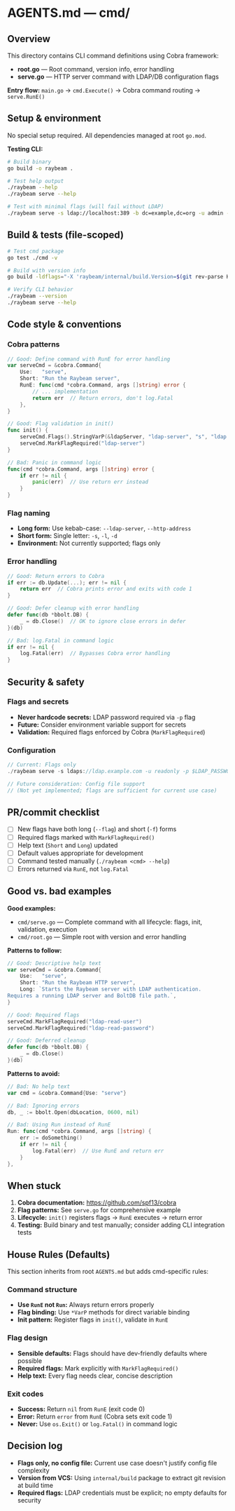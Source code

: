# AGENTS.md — cmd/

<!-- Managed by agent: keep sections and order; edit content, not structure. Last updated: 2025-09-29 -->

## Overview

This directory contains CLI command definitions using Cobra framework:

- **root.go** — Root command, version info, error handling
- **serve.go** — HTTP server command with LDAP/DB configuration flags

**Entry flow:** `main.go` → `cmd.Execute()` → Cobra command routing → `serve.RunE()`

## Setup & environment

No special setup required. All dependencies managed at root `go.mod`.

**Testing CLI:**

```bash
# Build binary
go build -o raybeam .

# Test help output
./raybeam --help
./raybeam serve --help

# Test with minimal flags (will fail without LDAP)
./raybeam serve -s ldap://localhost:389 -b dc=example,dc=org -u admin -p password -g cn=admins,dc=example,dc=org
```

## Build & tests (file-scoped)

```bash
# Test cmd package
go test ./cmd -v

# Build with version info
go build -ldflags="-X 'raybeam/internal/build.Version=$(git rev-parse HEAD)'" -o raybeam .

# Verify CLI behavior
./raybeam --version
./raybeam serve --help
```

## Code style & conventions

### Cobra patterns

```go
// Good: Define command with RunE for error handling
var serveCmd = &cobra.Command{
    Use:   "serve",
    Short: "Run the Raybeam server",
    RunE: func(cmd *cobra.Command, args []string) error {
        // ... implementation
        return err  // Return errors, don't log.Fatal
    },
}

// Good: Flag validation in init()
func init() {
    serveCmd.Flags().StringVarP(&ldapServer, "ldap-server", "s", "ldap://localhost:389", "LDAP server URL")
    serveCmd.MarkFlagRequired("ldap-server")
}

// Bad: Panic in command logic
func(cmd *cobra.Command, args []string) error {
    if err != nil {
        panic(err)  // Use return err instead
    }
}
```

### Flag naming

- **Long form:** Use kebab-case: `--ldap-server`, `--http-address`
- **Short form:** Single letter: `-s`, `-l`, `-d`
- **Environment:** Not currently supported; flags only

### Error handling

```go
// Good: Return errors to Cobra
if err := db.Update(...); err != nil {
    return err  // Cobra prints error and exits with code 1
}

// Good: Defer cleanup with error handling
defer func(db *bbolt.DB) {
    _ = db.Close()  // OK to ignore close errors in defer
}(db)

// Bad: log.Fatal in command logic
if err != nil {
    log.Fatal(err)  // Bypasses Cobra error handling
}
```

## Security & safety

### Flags and secrets

- **Never hardcode secrets:** LDAP password required via `-p` flag
- **Future:** Consider environment variable support for secrets
- **Validation:** Required flags enforced by Cobra (`MarkFlagRequired`)

### Configuration

```go
// Current: Flags only
./raybeam serve -s ldaps://ldap.example.com -u readonly -p $LDAP_PASSWORD

// Future consideration: Config file support
// (Not yet implemented; flags are sufficient for current use case)
```

## PR/commit checklist

- [ ] New flags have both long (`--flag`) and short (`-f`) forms
- [ ] Required flags marked with `MarkFlagRequired()`
- [ ] Help text (`Short` and `Long`) updated
- [ ] Default values appropriate for development
- [ ] Command tested manually (`./raybeam <cmd> --help`)
- [ ] Errors returned via `RunE`, not `log.Fatal`

## Good vs. bad examples

**Good examples:**

- `cmd/serve.go` — Complete command with all lifecycle: flags, init, validation, execution
- `cmd/root.go` — Simple root with version and error handling

**Patterns to follow:**

```go
// Good: Descriptive help text
var serveCmd = &cobra.Command{
    Use:   "serve",
    Short: "Run the Raybeam HTTP server",
    Long: `Starts the Raybeam server with LDAP authentication.
Requires a running LDAP server and BoltDB file path.`,
}

// Good: Required flags
serveCmd.MarkFlagRequired("ldap-read-user")
serveCmd.MarkFlagRequired("ldap-read-password")

// Good: Deferred cleanup
defer func(db *bbolt.DB) {
    _ = db.Close()
}(db)
```

**Patterns to avoid:**

```go
// Bad: No help text
var cmd = &cobra.Command{Use: "serve"}

// Bad: Ignoring errors
db, _ := bbolt.Open(dbLocation, 0600, nil)

// Bad: Using Run instead of RunE
Run: func(cmd *cobra.Command, args []string) {
    err := doSomething()
    if err != nil {
        log.Fatal(err)  // Use RunE and return err
    }
},
```

## When stuck

1. **Cobra documentation:** https://github.com/spf13/cobra
2. **Flag patterns:** See `serve.go` for comprehensive example
3. **Lifecycle:** `init()` registers flags → `RunE` executes → return error
4. **Testing:** Build binary and test manually; consider adding CLI integration tests

## House Rules (Defaults)

This section inherits from root `AGENTS.md` but adds cmd-specific rules:

### Command structure

- **Use `RunE` not `Run`:** Always return errors properly
- **Flag binding:** Use `*VarP` methods for direct variable binding
- **Init pattern:** Register flags in `init()`, validate in `RunE`

### Flag design

- **Sensible defaults:** Flags should have dev-friendly defaults where possible
- **Required flags:** Mark explicitly with `MarkFlagRequired()`
- **Help text:** Every flag needs clear, concise description

### Exit codes

- **Success:** Return `nil` from `RunE` (exit code 0)
- **Error:** Return `error` from `RunE` (Cobra sets exit code 1)
- **Never:** Use `os.Exit()` or `log.Fatal()` in command logic

## Decision log

- **Flags only, no config file:** Current use case doesn't justify config file complexity
- **Version from VCS:** Using `internal/build` package to extract git revision at build time
- **Required flags:** LDAP credentials must be explicit; no empty defaults for security